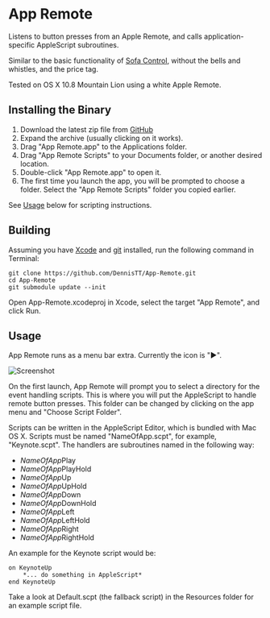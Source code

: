 App Remote
==========

Listens to button presses from an Apple Remote, and calls application-specific AppleScript subroutines.

Similar to the basic functionality of [Sofa Control](http://www.caseapps.com/sofacontrol/), without the bells and whistles, and the price tag.

Tested on OS X 10.8 Mountain Lion using a white Apple Remote.

Installing the Binary
---------------------
 1. Download the latest zip file from [GitHub](https://github.com/DennisTT/App-Remote/downloads)
 2. Expand the archive (usually clicking on it works).
 3. Drag "App Remote.app" to the Applications folder.
 4. Drag "App Remote Scripts" to your Documents folder, or another desired location.
 5. Double-click "App Remote.app" to open it.
 6. The first time you launch the app, you will be prompted to choose a folder.  Select the "App Remote Scripts" folder you copied earlier.

See [Usage](#usage) below for scripting instructions.

Building
--------
Assuming you have [Xcode](https://developer.apple.com/xcode/) and [git](http://git-scm.com/) installed, run the following command in Terminal:

	git clone https://github.com/DennisTT/App-Remote.git
	cd App-Remote
	git submodule update --init

Open App-Remote.xcodeproj in Xcode, select the target "App Remote", and click Run.

Usage
-----
App Remote runs as a menu bar extra.  Currently the icon is "▶".

![Screenshot](http://dennistt.net/wp-content/uploads/2012/09/Screen-Shot-2012-09-04-at-11.05.28-PM.png)

On the first launch, App Remote will prompt you to select a directory for the event handling scripts.  This is where you will put the AppleScript to handle remote button presses.  This folder can be changed by clicking on the app menu and "Choose Script Folder".

Scripts can be written in the AppleScript Editor, which is bundled with Mac OS X.  Scripts must be named "NameOfApp.scpt", for example, "Keynote.scpt".  The handlers are subroutines named in the following way:

 * *NameOfApp*Play
 * *NameOfApp*PlayHold
 * *NameOfApp*Up
 * *NameOfApp*UpHold
 * *NameOfApp*Down
 * *NameOfApp*DownHold
 * *NameOfApp*Left
 * *NameOfApp*LeftHold
 * *NameOfApp*Right
 * *NameOfApp*RightHold

An example for the Keynote script would be:

	on KeynoteUp
		*... do something in AppleScript*
	end KeynoteUp

Take a look at Default.scpt (the fallback script) in the Resources folder for an example script file.